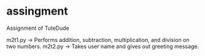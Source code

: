 # assingment
Assignment of TuteDude

m2t1.py -> Performs addition, subtraction, multiplication, and division on two numbers.
m2t2.py -> Takes user name and gives out greeting message. 
